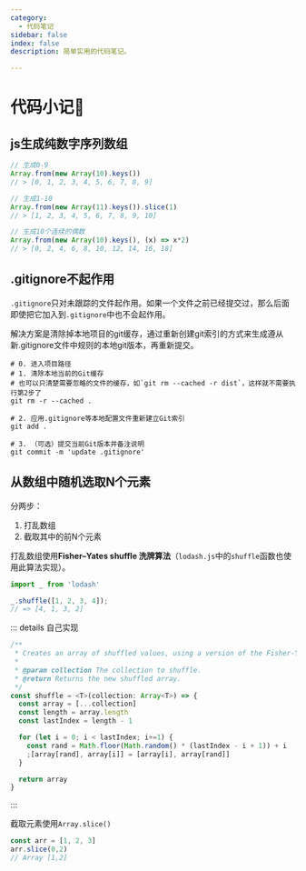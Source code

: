 ```yaml
---
category:
  - 代码笔记
sidebar: false
index: false
description: 简单实用的代码笔记。

---
```

# 代码小记🐥

## js生成纯数字序列数组

```javascript
// 生成0-9
Array.from(new Array(10).keys())
// > [0, 1, 2, 3, 4, 5, 6, 7, 8, 9]

// 生成1-10
Array.from(new Array(11).keys()).slice(1)
// > [1, 2, 3, 4, 5, 6, 7, 8, 9, 10]

// 生成10个连续的偶数
Array.from(new Array(10).keys(), (x) => x*2)
// > [0, 2, 4, 6, 8, 10, 12, 14, 16, 18]
```

## .gitignore不起作用

`.gitignore`只对未跟踪的文件起作用。如果一个文件之前已经提交过，那么后面即使把它加入到`.gitignore`中也不会起作用。

解决方案是清除掉本地项目的git缓存，通过重新创建git索引的方式来生成遵从新.gitignore文件中规则的本地git版本，再重新提交。

```shell
# 0. 进入项目路径
# 1. 清除本地当前的Git缓存
# 也可以只清楚需要忽略的文件的缓存，如`git rm --cached -r dist`，这样就不需要执行第2步了
git rm -r --cached .

# 2. 应用.gitignore等本地配置文件重新建立Git索引
git add .

# 3. （可选）提交当前Git版本并备注说明
git commit -m 'update .gitignore'
```

## 从数组中随机选取N个元素

分两步：

1. 打乱数组
2. 截取其中的前N个元素

打乱数组使用**Fisher–Yates shuffle 洗牌算法**（`lodash.js`中的`shuffle`函数也使用此算法实现）。

```typescript
import _ from 'lodash'

_.shuffle([1, 2, 3, 4]);
// => [4, 1, 3, 2]
```

::: details 自己实现

```typescript
/**
 * Creates an array of shuffled values, using a version of the Fisher-Yates shuffle.
 *
 * @param collection The collection to shuffle.
 * @return Returns the new shuffled array.
 */
const shuffle = <T>(collection: Array<T>) => {
  const array = [...collection]
  const length = array.length
  const lastIndex = length - 1

  for (let i = 0; i < lastIndex; i+=1) {
    const rand = Math.floor(Math.random() * (lastIndex - i + 1)) + i
    ;[array[rand], array[i]] = [array[i], array[rand]]
  }

  return array
}
```

:::

截取元素使用`Array.slice()`

```javascript
const arr = [1, 2, 3]
arr.slice(0,2)
// Array [1,2]
```
